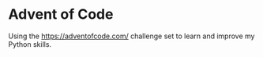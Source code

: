 # Advent of Code

Using the https://adventofcode.com/ challenge set to learn and improve my Python skills.
